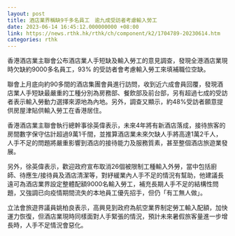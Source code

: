 ```yaml
---
layout: post
title: 酒店業界稱缺9千多名員工　逾九成受訪者考慮輸入勞工
date: 2023-06-14 16:45:12.000000000 +08:00
link: https://news.rthk.hk/rthk/ch/component/k2/1704789-20230614.htm
categories: rthk
---
```


香港酒店業主聯會公布酒店業人手短缺及輸入勞工的意見調查，發現全港酒店業現時欠缺約9000多名員工，93% 的受訪者會考慮輸入勞工來填補職位空缺。

聯會上月底向約90多間的酒店集團會員進行訪問，收到近六成會員回覆，發現酒店業人手短缺最嚴重的工種分別為房務部、餐飲部及前台部，另有超過七成的受訪者表示輸入勞動力選擇來源地為內地。另外，調查又顯示，約48%受訪者願意提供房屋津貼供輸入勞工在香港居住。

香港酒店業主聯會執行總幹事徐英偉表示，未來4年將有新酒店落成，接待旅客的房間數字保守估計超過9萬1千間，並推算酒店業未來欠缺人手將高達1萬2千人，人手不足的問題將嚴重影響到酒店的接待能力及服務質素，甚至整個酒店旅遊業發展。

另外，徐英偉表示，歡迎政府宣布取消26個被限制工種輸入外勞，當中包括廚師、待應生/接待員及酒店清潔等，對紓緩業內人手不足的情況有幫助，他建議長遠可為酒店業界設定整體配額9000名輸入勞工，補充長期人手不足的結構性問題，又強調已向疫情期間流失的本地員工優先招手，但仍「有工無人做」。

立法會旅遊界議員姚柏良表示，高興見到政府為航空業界制定勞工輸入配額，加快運力恢復，但酒店業現時同樣面對人手緊張的情況，預計未來暑假旅客量進一步增長時，人手不足情況會惡化。
